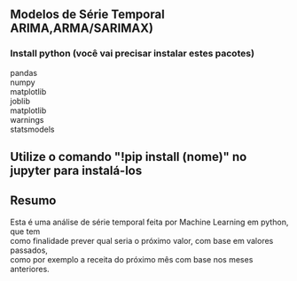 ## Modelos de Série Temporal ARIMA,ARMA/SARIMAX)

### Install python (você vai precisar instalar estes pacotes)

pandas <br>
numpy <br>
matplotlib <br>
joblib <br>
matplotlib <br>
warnings <br>
statsmodels <br>

## Utilize o comando "!pip install (nome)" no jupyter para instalá-los

## Resumo <br>
Esta é uma análise de série temporal feita por Machine Learning em python, que tem <br>
como finalidade prever qual seria o próximo valor, com base em valores passados, <br>
como por exemplo a receita do próximo mês com base nos meses anteriores.
